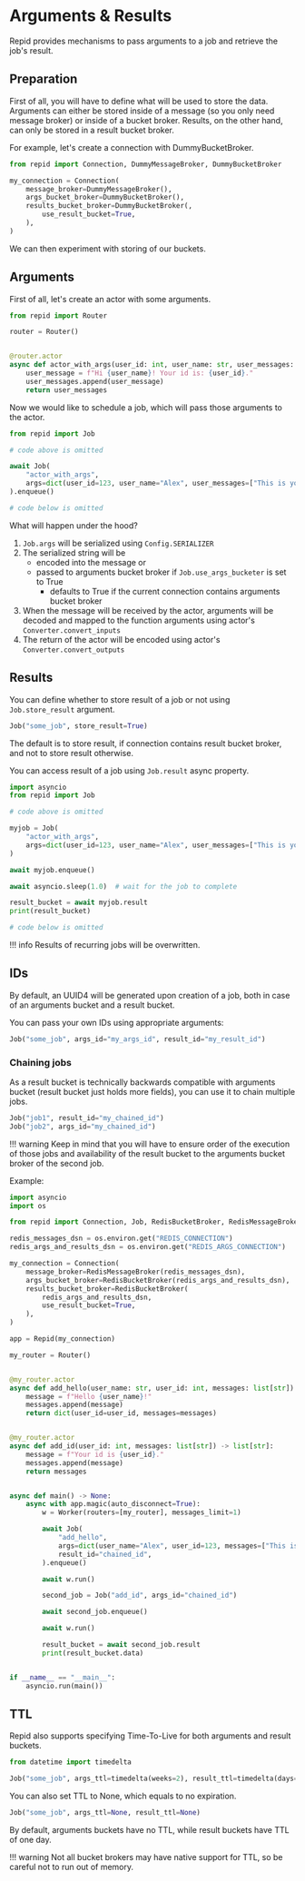 # Arguments & Results

Repid provides mechanisms to pass arguments to a job and retrieve the job's result.

## Preparation

First of all, you will have to define what will be used to store the data. Arguments can either be
stored inside of a message (so you only need message broker) or inside of a bucket broker.
Results, on the other hand, can only be stored in a result bucket broker.

For example, let's create a connection with DummyBucketBroker.

```python hl_lines="5-8"
from repid import Connection, DummyMessageBroker, DummyBucketBroker

my_connection = Connection(
    message_broker=DummyMessageBroker(),
    args_bucket_broker=DummyBucketBroker(),
    results_bucket_broker=DummyBucketBroker(,
        use_result_bucket=True,
    ),
)
```

We can then experiment with storing of our buckets.

## Arguments

First of all, let's create an actor with some arguments.

```python
from repid import Router

router = Router()


@router.actor
async def actor_with_args(user_id: int, user_name: str, user_messages: list[str]) -> list[str]:
    user_message = f"Hi {user_name}! Your id is: {user_id}."
    user_messages.append(user_message)
    return user_messages
```

Now we would like to schedule a job, which will pass those arguments to the actor.

```python
from repid import Job

# code above is omitted

await Job(
    "actor_with_args",
    args=dict(user_id=123, user_name="Alex", user_messages=["This is your first message!"]),
).enqueue()

# code below is omitted
```

What will happen under the hood?

1. `Job.args` will be serialized using `Config.SERIALIZER`
2. The serialized string will be
    - encoded into the message or
    - passed to arguments bucket broker if `Job.use_args_bucketer` is set to True
        - defaults to True if the current connection contains arguments bucket broker
3. When the message will be received by the actor, arguments will be decoded and mapped to
the function arguments using actor's `Converter.convert_inputs`
4. The return of the actor will be encoded using actor's `Converter.convert_outputs`

## Results

You can define whether to store result of a job or not using `Job.store_result` argument.

```python hl_lines="15"
Job("some_job", store_result=True)
```

The default is to store result, if connection contains result bucket broker,
and not to store result otherwise.

You can access result of a job using `Job.result` async property.

```python
import asyncio
from repid import Job

# code above is omitted

myjob = Job(
    "actor_with_args",
    args=dict(user_id=123, user_name="Alex", user_messages=["This is your first message!"]),
)

await myjob.enqueue()

await asyncio.sleep(1.0)  # wait for the job to complete

result_bucket = await myjob.result
print(result_bucket)

# code below is omitted
```

!!! info
    Results of recurring jobs will be overwritten.

## IDs

By default, an UUID4 will be generated upon creation of a job,
both in case of an arguments bucket and a result bucket.

You can pass your own IDs using appropriate arguments:

```python
Job("some_job", args_id="my_args_id", result_id="my_result_id")
```

### Chaining jobs

As a result bucket is technically backwards compatible with arguments bucket (result bucket just
holds more fields), you can use it to chain multiple jobs.

```python
Job("job1", result_id="my_chained_id")
Job("job2", args_id="my_chained_id")
```

!!! warning
    Keep in mind that you will have to ensure order of the execution of those jobs and availability
    of the result bucket to the arguments bucket broker of the second job.

Example:

```python
import asyncio
import os

from repid import Connection, Job, RedisBucketBroker, RedisMessageBroker, Repid, Router, Worker

redis_messages_dsn = os.environ.get("REDIS_CONNECTION")
redis_args_and_results_dsn = os.environ.get("REDIS_ARGS_CONNECTION")

my_connection = Connection(
    message_broker=RedisMessageBroker(redis_messages_dsn),
    args_bucket_broker=RedisBucketBroker(redis_args_and_results_dsn),
    results_bucket_broker=RedisBucketBroker(
        redis_args_and_results_dsn,
        use_result_bucket=True,
    ),
)

app = Repid(my_connection)

my_router = Router()


@my_router.actor
async def add_hello(user_name: str, user_id: int, messages: list[str]) -> dict:
    message = f"Hello {user_name}!"
    messages.append(message)
    return dict(user_id=user_id, messages=messages)


@my_router.actor
async def add_id(user_id: int, messages: list[str]) -> list[str]:
    message = f"Your id is {user_id}."
    messages.append(message)
    return messages


async def main() -> None:
    async with app.magic(auto_disconnect=True):
        w = Worker(routers=[my_router], messages_limit=1)

        await Job(
            "add_hello",
            args=dict(user_name="Alex", user_id=123, messages=["This is your first message!"]),
            result_id="chained_id",
        ).enqueue()

        await w.run()

        second_job = Job("add_id", args_id="chained_id")

        await second_job.enqueue()

        await w.run()

        result_bucket = await second_job.result
        print(result_bucket.data)


if __name__ == "__main__":
    asyncio.run(main())
```

## TTL

Repid also supports specifying Time-To-Live for both arguments and result buckets.

```python
from datetime import timedelta

Job("some_job", args_ttl=timedelta(weeks=2), result_ttl=timedelta(days=5))
```

You can also set TTL to None, which equals to no expiration.

```python
Job("some_job", args_ttl=None, result_ttl=None)
```

By default, arguments buckets have no TTL, while result buckets have TTL of one day.

!!! warning
    Not all bucket brokers may have native support for TTL, so be careful not to run out of memory.
